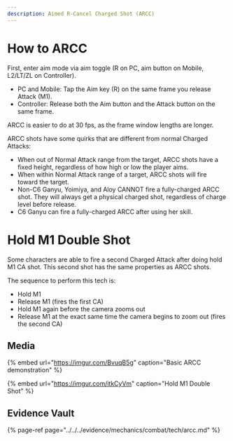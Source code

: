 ```yaml
---
description: Aimed R-Cancel Charged Shot (ARCC)
---
```


# How to ARCC

First, enter aim mode via aim toggle (R on PC, aim button on Mobile, L2/LT/ZL on Controller).  
* PC and Mobile: Tap the Aim key (R) on the same frame you release Attack (M1).
* Controller: Release both the Aim button and the Attack button on the same frame.

ARCC is easier to do at 30 fps, as the frame window lengths are longer.  

ARCC shots have some quirks that are different from normal Charged Attacks:  
* When out of Normal Attack range from the target, ARCC shots have a fixed height, regardless of how high or low the player aims.
* When within Normal Attack range of a target, ARCC shots will fire toward the target.
* Non-C6 Ganyu, Yoimiya, and Aloy CANNOT fire a fully-charged ARCC shot. They will always get a physical charged shot, regardless of charge level before release.
* C6 Ganyu can fire a fully-charged ARCC after using her skill.

# Hold M1 Double Shot

Some characters are able to fire a second Charged Attack after doing hold M1 CA shot. This second shot has the same properties as ARCC shots.

The sequence to perform this tech is:
* Hold M1
* Release M1 (fires the first CA)
* Hold M1 again before the camera zooms out
* Release M1 at the exact same time the camera begins to zoom out (fires the second CA)

## Media

{% embed url="https://imgur.com/BvuqB5g" caption="Basic ARCC demonstration" %}

{% embed url="https://imgur.com/itkCyVm" caption="Hold M1 Double Shot" %}

## Evidence Vault

{% page-ref page="../../../evidence/mechanics/combat/tech/arcc.md" %}

